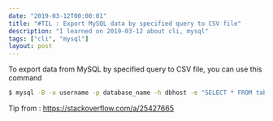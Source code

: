 ```yaml
---
date: "2019-03-12T00:00:01"
title: "#TIL : Export MySQL data by specified query to CSV file"
description: "I learned on 2019-03-12 about cli, mysql"
tags: ["cli", "mysql"]
layout: post
---
```



To export data from MySQL by specified query to CSV file, you can use this command

```bash
$ mysql -B -u username -p database_name -h dbhost -e "SELECT * FROM table_name;" | sed "s/'/\'/;s/\t/\",\"/g;s/^/\"/;s/$/\"/;s/\n//g"
```

Tip from : https://stackoverflow.com/a/25427665
